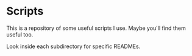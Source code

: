 Scripts
========
This is a repository of some useful scripts I use. Maybe you'll find them
useful too.

Look inside each subdirectory for specific READMEs.
